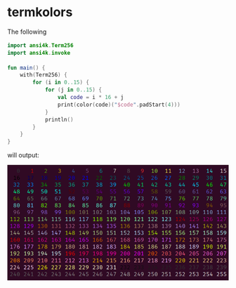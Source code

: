 # termkolors

The following
```kotlin
import ansi4k.Term256
import ansi4k.invoke

fun main() {
    with(Term256) {
        for (i in 0..15) {
            for (j in 0..15) {
                val code = i * 16 + j
                print(color(code)("$code".padStart(4)))
            }
            println()
        }
    }
}
```
will output:

![output](screenshot.png)


